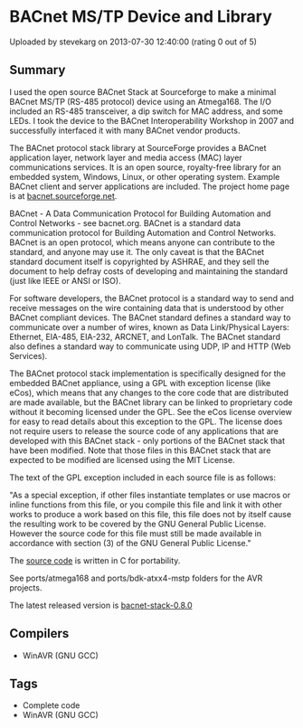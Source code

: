 # BACnet MS/TP Device and Library

Uploaded by stevekarg on 2013-07-30 12:40:00 (rating 0 out of 5)

## Summary

I used the open source BACnet Stack at Sourceforge to make a minimal BACnet MS/TP (RS-485 protocol) device using an Atmega168. The I/O included an RS-485 transceiver, a dip switch for MAC address, and some LEDs. I took the device to the BACnet Interoperability Workshop in 2007 and successfully interfaced it with many BACnet vendor products.


The BACnet protocol stack library at SourceForge provides a BACnet application layer, network layer and media access (MAC) layer communications services. It is an open source, royalty-free library for an embedded system, Windows, Linux, or other operating system. Example BACnet client and server applications are included. The project home page is at [bacnet.sourceforge.net](http://bacnet.sourceforge.net/).


BACnet - A Data Communication Protocol for Building Automation and Control Networks - see bacnet.org. BACnet is a standard data communication protocol for Building Automation and Control Networks. BACnet is an open protocol, which means anyone can contribute to the standard, and anyone may use it. The only caveat is that the BACnet standard document itself is copyrighted by ASHRAE, and they sell the document to help defray costs of developing and maintaining the standard (just like IEEE or ANSI or ISO).


For software developers, the BACnet protocol is a standard way to send and receive messages on the wire containing data that is understood by other BACnet compliant devices. The BACnet standard defines a standard way to communicate over a number of wires, known as Data Link/Physical Layers: Ethernet, EIA-485, EIA-232, ARCNET, and LonTalk. The BACnet standard also defines a standard way to communicate using UDP, IP and HTTP (Web Services).


The BACnet protocol stack implementation is specifically designed for the embedded BACnet appliance, using a GPL with exception license (like eCos), which means that any changes to the core code that are distributed are made available, but the BACnet library can be linked to proprietary code without it becoming licensed under the GPL. See the eCos license overview for easy to read details about this exception to the GPL. The license does not require users to release the source code of any applications that are developed with this BACnet stack - only portions of the BACnet stack that have been modified. Note that those files in this BACnet stack that are expected to be modified are licensed using the MIT License.


The text of the GPL exception included in each source file is as follows:  

"As a special exception, if other files instantiate templates or use macros or inline functions from this file, or you compile this file and link it with other works to produce a work based on this file, this file does not by itself cause the resulting work to be covered by the GNU General Public License. However the source code for this file must still be made available in accordance with section (3) of the GNU General Public License."


The [source code](http://sourceforge.net/projects/bacnet/files/) is written in C for portability.  

See ports/atmega168 and ports/bdk-atxx4-mstp folders for the AVR projects.  

The latest released version is [bacnet-stack-0.8.0](http://prdownloads.sourceforge.net/bacnet/bacnet-stack-0.8.0.zip)

## Compilers

- WinAVR (GNU GCC)

## Tags

- Complete code
- WinAVR (GNU GCC)
